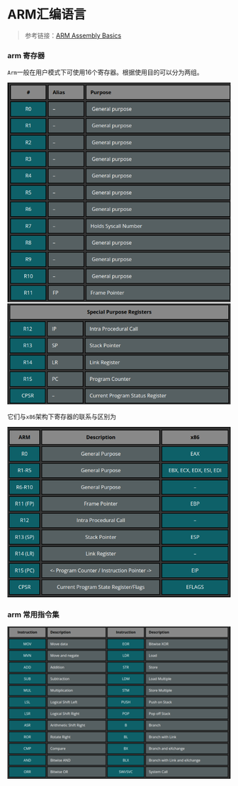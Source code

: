 # ARM汇编语言

> 参考链接：[ARM Assembly Basics](https://azeria-labs.com/memory-instructions-load-and-store-part-4/)

### arm 寄存器

`Arm`一般在用户模式下可使用16个寄存器。根据使用目的可以分为两组。

![image-20221011003309562](arm-note.assets/image-20221011003309562.png)![image-20221011003322945](arm-note.assets/image-20221011003322945.png)

它们与`x86`架构下寄存器的联系与区别为

![image-20221011003434659](arm-note.assets/image-20221011003434659.png)

### arm 常用指令集

![image-20221011004726388](arm-note.assets/image-20221011004726388.png)